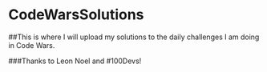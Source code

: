 # CodeWarsSolutions

##This is where I will upload my solutions to the daily challenges I am doing in Code Wars. 

###Thanks to Leon Noel and #100Devs!
